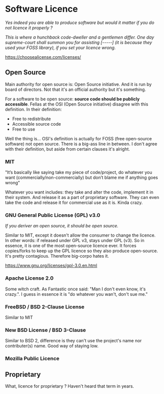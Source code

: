 # Software Licence
*Yes indeed you are able to produce software but would it matter if you do not licence it properly ?* 

*This is where a hunchback code-dweller and a gentlemen differ. One day supreme-court shall summon you for assisting [-----] (it is because they used your FOSS library), if you set your licence wrong.*

https://choosealicense.com/licenses/


## Open Source

Main authority for open source is: Open Source initiative. And it is run by board of directors. Not that it's an official authority but it's something.

For a software to be open source: **source code should be publicly accessible**. Fellas at the OSI (Open Source initiative) disagree with this definition. In their definition:
- Free to redistribute 
- Accessible source code
- Free to use

Well the thing is... OSI's definition is actually for FOSS (free open-source software) not open source. There is a big-ass line in between. I don't agree with their definition, but aside from certain clauses it's alright.




### MIT
"It’s basically like saying take my piece of code/project, do whatever you want (commercially/non-commercially) but don’t blame me if anything goes wrong"

Whatever you want includes: they take and alter the code, implement it in their system. And release it as a part of proprietary software. They can even take the code and release it for commercial use as it is. Kinda crazy.

### GNU General Public License (GPL) v3.0

*If you deriver an open source, it should be open source.*

Similar to MIT, except it doesn't allow the consumer to change the licence. In other words: if released under GPL v3, stays under GPL (v3). So in essence, it is one of the most open-source licence ever. It forces copies/forks to keep up the GPL licence so they also produce open-source. It's pretty contagious. Therefore big-corpo hates it.

https://www.gnu.org/licenses/gpl-3.0.en.html


### Apache License 2.0

Some witch craft. As Fantastic once said: "Man I don't even know, it's crazy.". I guess in essence it is "do whatever you wan't, don't sue me."

### FreeBSD / BSD 2-Clause License
Similar to MIT

### New BSD License / BSD 3-Clause

Similar to BSD 2, difference is they can't use the project's name nor contributer(s) name. Good way of staying low.

### Mozilla Public Licence



## Proprietary
What, licence for proprietary ? Haven't heard that term in years. 

